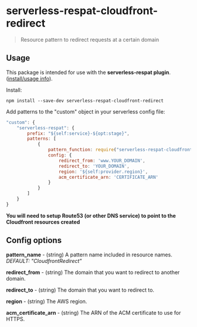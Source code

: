 # serverless-respat-cloudfront-redirect
> Resource pattern to redirect requests at a certain domain

## Usage

This package is intended for use with the **serverless-respat plugin**. ([install/usage info](https://github.com/traviswimer/serverless-respat)).

Install:

`npm install --save-dev serverless-respat-cloudfront-redirect`

Add patterns to the "custom" object in your serverless config file:

```javascript
"custom": {
	"serverless-respat": {
		prefix: "${self:service}-${opt:stage}",
		patterns: [
			{
				pattern_function: require("serverless-respat-cloudfront-redirect"),
				config: {
					redirect_from: 'www.YOUR_DOMAIN',
					redirect_to: 'YOUR_DOMAIN',
					region: '${self:provider.region}',
					acm_certificate_arn: 'CERTIFICATE_ARN'
				}
			}
		]
	}
}
```

**You will need to setup Route53 (or other DNS service) to point to the Cloudfront resources created**

## Config options
**pattern_name** - (string) A pattern name included in resource names. *DEFAULT: "CloudfrontRedirect"*

**redirect_from** - (string) The domain that you want to redirect to another domain.

**redirect_to** - (string) The domain that you want to redirect to.

**region** - (string) The AWS region.

**acm_certificate_arn** - (string) The ARN of the ACM certificate to use for HTTPS.
